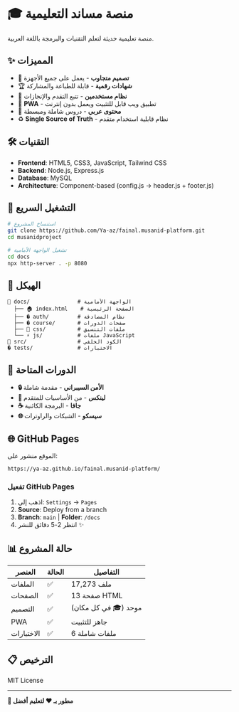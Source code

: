 # 🎓 منصة مساند التعليمية

منصة تعليمية حديثة لتعلم التقنيات والبرمجة باللغة العربية.

## ✨ المميزات

- 📱 **تصميم متجاوب** - يعمل على جميع الأجهزة
- 🏆 **شهادات رقمية** - قابلة للطباعة والمشاركة  
- 👥 **نظام مستخدمين** - تتبع التقدم والإنجازات
- 🔌 **PWA** - تطبيق ويب قابل للتثبيت ويعمل بدون إنترنت
- 🎯 **محتوى عربي** - دروس شاملة ومبسطة
- ♻️ **Single Source of Truth** - نظام قابلية استخدام متقدم

## 🛠️ التقنيات

- **Frontend**: HTML5, CSS3, JavaScript, Tailwind CSS
- **Backend**: Node.js, Express.js  
- **Database**: MySQL
- **Architecture**: Component-based (config.js → header.js + footer.js)

## 🚀 التشغيل السريع

```bash
# استنساخ المشروع
git clone https://github.com/Ya-az/fainal.musanid-platform.git
cd musanidproject

# تشغيل الواجهة الأمامية
cd docs
npx http-server . -p 8080
```

## 📂 الهيكل

```
📁 docs/               # الواجهة الأمامية
  ├── 🏠 index.html    # الصفحة الرئيسية
  ├── � auth/         # نظام المصادقة
  ├── � course/       # صفحات الدورات
  ├── 🎨 css/          # ملفات التنسيق
  └── ⚡ js/           # ملفات JavaScript
📁 src/                # الكود الخلفي
� tests/              # الاختبارات
```

## 🌟 الدورات المتاحة

- **🔒 الأمن السيبراني** - مقدمة شاملة
- **🐧 لينكس** - من الأساسيات للمتقدم
- **☕ جافا** - البرمجة الكائنية
- **🌐 سيسكو** - الشبكات والراوترات

## 🌐 GitHub Pages

الموقع منشور على:
```
https://ya-az.github.io/fainal.musanid-platform/
```

### تفعيل GitHub Pages
1. اذهب إلى: `Settings` → `Pages`
2. **Source**: Deploy from a branch
3. **Branch**: `main` | **Folder**: `/docs`
4. انتظر 2-5 دقائق للنشر ✨

## 📊 حالة المشروع

| العنصر | الحالة | التفاصيل |
|--------|--------|----------|
| الملفات | ✅ | 17,273 ملف |
| الصفحات | ✅ | 13 صفحة HTML |
| التصميم | ✅ | موحد (🎓 في كل مكان) |
| PWA | ✅ | جاهز للتثبيت |
| الاختبارات | ✅ | 6 ملفات شاملة |

## 📋 الترخيص

MIT License

---
**🚀 مطور بـ ❤️ لتعليم أفضل**
